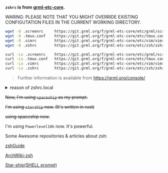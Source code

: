 **`zshrc` is from [grml-etc-core](https://github.com/grml/grml-etc-core).**

WARING: PLEASE NOTE THAT YOU MIGHT OVERRIDE EXISTING CONFIGUTATION FILES IN THE CURRENT WORKING DIRECTORY.

```sh
wget -O .screenrc     https://git.grml.org/f/grml-etc-core/etc/grml/screenrc_generic
wget -O .tmux.conf    https://git.grml.org/f/grml-etc-core/etc/tmux.conf
wget -O .vimrc        https://git.grml.org/f/grml-etc-core/etc/vim/vimrc
wget -O .zshrc        https://git.grml.org/f/grml-etc-core/etc/zsh/zshrc
```

```sh
curl -Lo .screenrc    https://git.grml.org/f/grml-etc-core/etc/grml/screenrc_generic
curl -Lo .tmux.conf   https://git.grml.org/f/grml-etc-core/etc/tmux.conf
curl -Lo .vimrc       https://git.grml.org/f/grml-etc-core/etc/vim/vimrc
curl -Lo .zshrc       https://git.grml.org/f/grml-etc-core/etc/zsh/zshrc
```

>Further information is available from https://grml.org/console/

<details>
<summary>reason of zshrc.local</summary>
我不希望我自己添加的 zsh 配置污染了 grml 的配置。
所以为了区分，还是添加了一个 `zshrc.local` 用于存放个人的配置文件。
</details>

~~Now, I'm using `spaceship` as my prompt.~~ 

~~I'm using `starship` now. (It's written in rust)~~ 

~~using spaceship now.~~

I'm using `Powerlevel10k` now. It's powerful.

Some Awesome repositories & articles about zsh:

[zshGuide](https://github.com/goreliu/zshguide)

[ArchWiki-zsh](https://wiki.archlinux.org/title/Zsh)

[Star-ship(SHELL prompt)](https://github.com/spaceship-prompt/spaceship-prompt#features)

